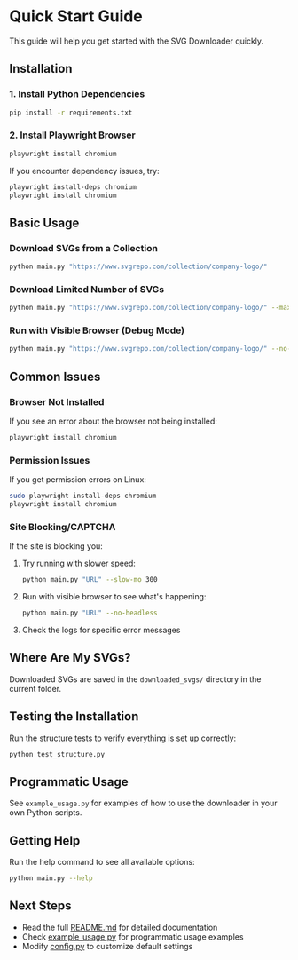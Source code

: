 # Quick Start Guide

This guide will help you get started with the SVG Downloader quickly.

## Installation

### 1. Install Python Dependencies

```bash
pip install -r requirements.txt
```

### 2. Install Playwright Browser

```bash
playwright install chromium
```

If you encounter dependency issues, try:

```bash
playwright install-deps chromium
playwright install chromium
```

## Basic Usage

### Download SVGs from a Collection

```bash
python main.py "https://www.svgrepo.com/collection/company-logo/"
```

### Download Limited Number of SVGs

```bash
python main.py "https://www.svgrepo.com/collection/company-logo/" --max-downloads 10
```

### Run with Visible Browser (Debug Mode)

```bash
python main.py "https://www.svgrepo.com/collection/company-logo/" --no-headless
```

## Common Issues

### Browser Not Installed

If you see an error about the browser not being installed:

```bash
playwright install chromium
```

### Permission Issues

If you get permission errors on Linux:

```bash
sudo playwright install-deps chromium
playwright install chromium
```

### Site Blocking/CAPTCHA

If the site is blocking you:

1. Try running with slower speed:
   ```bash
   python main.py "URL" --slow-mo 300
   ```

2. Run with visible browser to see what's happening:
   ```bash
   python main.py "URL" --no-headless
   ```

3. Check the logs for specific error messages

## Where Are My SVGs?

Downloaded SVGs are saved in the `downloaded_svgs/` directory in the current folder.

## Testing the Installation

Run the structure tests to verify everything is set up correctly:

```bash
python test_structure.py
```

## Programmatic Usage

See `example_usage.py` for examples of how to use the downloader in your own Python scripts.

## Getting Help

Run the help command to see all available options:

```bash
python main.py --help
```

## Next Steps

- Read the full [README.md](README.md) for detailed documentation
- Check [example_usage.py](example_usage.py) for programmatic usage examples
- Modify [config.py](config.py) to customize default settings
